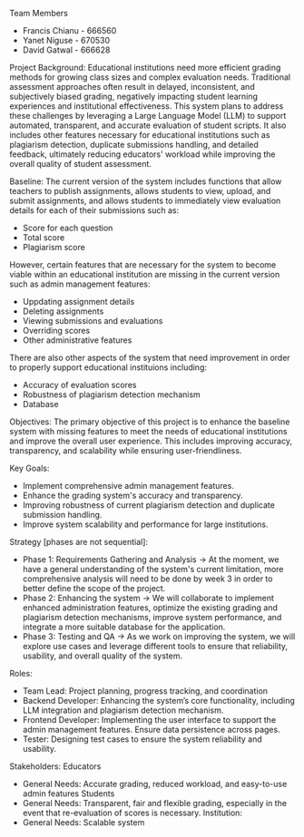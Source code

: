 Team Members
- Francis Chianu - 666560
- Yanet Niguse - 670530
- David Gatwal - 666628

Project Background:
Educational institutions need more efficient grading methods for growing class sizes and complex evaluation needs. Traditional assessment approaches often result in delayed, inconsistent, and subjectively biased grading, negatively impacting student learning experiences and institutional effectiveness. This system plans to address these challenges by leveraging a Large Language Model (LLM) to support automated, transparent, and accurate evaluation of student scripts. It also includes other features necessary for educational institutions such as plagiarism detection, duplicate submissions handling, and detailed feedback, ultimately reducing educators' workload while improving the overall quality of student assessment.


Baseline:
The current version of the system includes functions that allow teachers to publish assignments, allows students to view, upload, and submit assignments, and allows students to immediately view evaluation details for each of their submissions such as:
- Score for each question
- Total score
- Plagiarism score

However, certain features that are necessary for the system to become viable within an educational institution are missing in the current version such as admin management features:
- Uppdating assignment details
- Deleting assignments
- Viewing submissions and evaluations
- Overriding scores
- Other administrative features

There are also other aspects of the system that need improvement in order to properly support educational instituions including:
- Accuracy of evaluation scores
- Robustness of plagiarism detection mechanism
- Database


Objectives:
The primary objective of this project is to enhance the baseline system with missing features to meet the needs of educational institutions and improve the overall user experience. This includes improving accuracy, transparency, and scalability while ensuring user-friendliness.

Key Goals:
- Implement comprehensive admin management features.
- Enhance the grading system's accuracy and transparency.
- Improving robustness of current plagiarism detection and duplicate submission handling.
- Improve system scalability and performance for large institutions.

Strategy [phases are not sequential]:
- Phase 1: Requirements Gathering and Analysis -> At the moment, we have a general understanding of the system's current limitation, more comprehensive analysis will need to be done by week 3 in order to better define the scope of the project.
- Phase 2: Enhancing the system -> We will collaborate to implement enhanced administration features, optimize the existing grading and plagiarism detection mechanisms, improve system performance, and integrate a more suitable database for the application.
- Phase 3: Testing and QA -> As we work on improving the system, we will explore use cases and leverage different tools to ensure that reliability, usability, and overall quality of the system.


Roles:
- Team Lead: Project planning, progress tracking, and coordination
- Backend Developer: Enhancing the system’s core functionality, including LLM integration and plagiarism detection mechanism.
- Frontend Developer: Implementing the user interface to support the admin management features. Ensure data persistence across pages.
- Tester: Designing test cases to ensure the system reliability and usability.


Stakeholders:
Educators
- General Needs: Accurate grading, reduced workload, and easy-to-use admin features
Students
- General Needs: Transparent, fair and flexible grading, especially in the event that re-evaluation of scores is necessary.
Institution:
- General Needs: Scalable system
